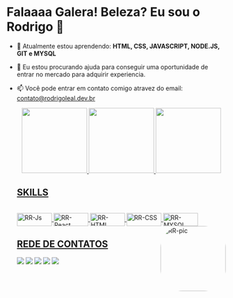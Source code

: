 # Falaaaa Galera! Beleza? Eu sou o Rodrigo 👋


- 🌱 Atualmente estou aprendendo: **HTML, CSS, JAVASCRIPT, NODE.JS, GIT e MYSQL**
- 🤔 Eu estou procurando ajuda para conseguir uma oportunidade de entrar no mercado para adquirir experiencia.
- 📫 Você pode entrar em contato comigo atravez do email: contato@rodrigoleal.dev.br


  <div align="center">
    <a href="https://github.com/RR-LEAL">
    <img height="150em" src="https://github-readme-stats.vercel.app/api?username=RR-LEAL&show_icons=true&theme=vue-dark&include_all_commits=true&count_private=true"/>
    <img height="150em" src="https://github-readme-stats.vercel.app/api/top-langs/?username=RR-LEAL&layout=compact&langs_count=7&theme=vue-dark"/>
    <img height="150em" src="https://github-readme-streak-stats.herokuapp.com/?user=RR-LEAL"/>
  </div>

  ## SKILLS
  
  <div style="display: inline_block"><br>
    <img align="center" alt="RR-Js" height="30" width="80" src="https://img.shields.io/badge/JavaScript-F7DF1E?style=for-the-badge&logo=javascript&logoColor=black">
    <img align="center" alt="RR-React" height="30" width="80" src="https://img.shields.io/badge/React-20232A?style=for-the-badge&logo=react&logoColor=61DAFB">
    <img align="center" alt="RR-HTML" height="30" width="80" src="https://img.shields.io/badge/HTML5-E34F26?style=for-the-badge&logo=html5&logoColor=white">
    <img align="center" alt="RR-CSS" height="30" width="80" src="https://img.shields.io/badge/CSS3-1572B6?style=for-the-badge&logo=css3&logoColor=white">
    <img align="center" alt="RR-MYSQL" height="30" width="80" src="https://img.shields.io/badge/MySQL-00000F?style=for-the-badge&logo=mysql&logoColor=white">
    <img align="right"  alt="RR-pic" height="150" style="border-radius:50px" src="https://share-cdn.picrew.me/shareImg/org/202111/338224_ZVNLg2Hx.png">
  </div>
 
  ## REDE DE CONTATOS
  
  <div> 
  
  <a href="https://www.instagram.com/rodrigo.rodriguesleal.9/" target="_blank"><img src="https://img.shields.io/badge/-Instagram-%23E4405F?style=for-the-badge&logo=instagram&logoColor=white" target="_blank"></a>
 	<a href="https://www.twitch.tv/lealdigo" target="_blank"><img src="https://img.shields.io/badge/Twitch-9146FF?style=for-the-badge&logo=twitch&logoColor=white" target="_blank"></a>
 <a href="https://discord.gg/UuyyFTA5KZ" target="_blank"><img src="https://img.shields.io/badge/Discord-7289DA?style=for-the-badge&logo=discord&logoColor=white" target="_blank"></a> 
  <a href = "mailto:contato@rodrigoleal.dev.br"><img src="https://img.shields.io/badge/-Gmail-%23333?style=for-the-badge&logo=gmail&logoColor=white" target="_blank"></a>
  <a href="https://www.linkedin.com/in/rodrigo-rodrigues-leal-b6020b151/" target="_blank"><img src="https://img.shields.io/badge/-LinkedIn-%230077B5?style=for-the-badge&logo=linkedin&logoColor=white" target="_blank"></a> 
 
 
</div>
  
  

